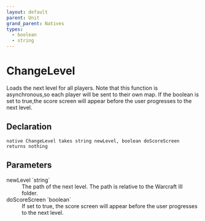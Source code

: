 ```yaml
---
layout: default
parent: Unit
grand_parent: Natives
types:
  - boolean
  - string
---
```


# ChangeLevel
Loads the next level for all players. Note that this function is asynchronous,so each player will be sent to their own map. If the boolean is set to true,the score screen will appear before the user progresses to the next level.

## Declaration

```
native ChangeLevel takes string newLevel, boolean doScoreScreen returns nothing
```

## Parameters
<dl>
  <dt>newLevel `string`</dt>
  <dd>The path of the next level. The path is relative to the Warcraft III folder.</dd>

  <dt>doScoreScreen `boolean`</dt>
  <dd>If set to true, the score screen will appear before the user progresses to the next level.</dd>
</dl>